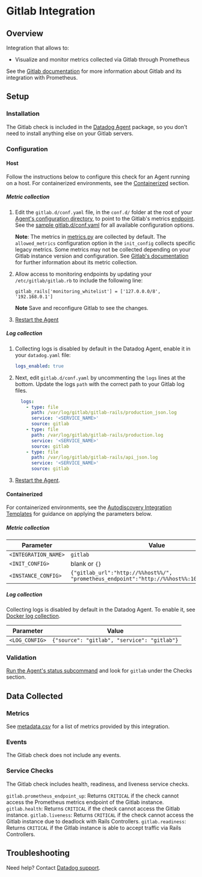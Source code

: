 # Gitlab Integration

## Overview

Integration that allows to:

- Visualize and monitor metrics collected via Gitlab through Prometheus

See the [Gitlab documentation][1] for more information about Gitlab and its integration with Prometheus.

## Setup

### Installation

The Gitlab check is included in the [Datadog Agent][2] package, so you don't need to install anything else on your Gitlab servers.

### Configuration

#### Host

Follow the instructions below to configure this check for an Agent running on a host. For containerized environments, see the [Containerized](#containerized) section.

##### Metric collection

1. Edit the `gitlab.d/conf.yaml` file, in the `conf.d/` folder at the root of your [Agent's configuration directory][3], to point to the Gitlab's metrics [endpoint][13]. See the [sample gitlab.d/conf.yaml][4] for all available configuration options.

    **Note**: The metrics in [metrics.py][11] are collected by default. The `allowed_metrics` configuration option in the `init_config` collects specific legacy metrics. Some metrics may not be collected depending on your Gitlab instance version and configuration. See [Gitlab's documentation][12] for further information about its metric collection.

2. Allow access to monitoring endpoints by updating your `/etc/gitlab/gitlab.rb` to include the following line:

    ```
    gitlab_rails['monitoring_whitelist'] = ['127.0.0.0/8', '192.168.0.1']
    ```
    **Note** Save and reconfigure Gitlab to see the changes.

2. [Restart the Agent][5]

##### Log collection

1. Collecting logs is disabled by default in the Datadog Agent, enable it in your `datadog.yaml` file:

   ```yaml
   logs_enabled: true
   ```

2. Next, edit `gitlab.d/conf.yaml` by uncommenting the `logs` lines at the bottom. Update the logs `path` with the correct path to your Gitlab log files.

   ```yaml
     logs:
       - type: file
         path: /var/log/gitlab/gitlab-rails/production_json.log
         service: '<SERVICE_NAME>'
         source: gitlab
       - type: file
         path: /var/log/gitlab/gitlab-rails/production.log
         service: '<SERVICE_NAME>'
         source: gitlab
       - type: file
         path: /var/log/gitlab/gitlab-rails/api_json.log
         service: '<SERVICE_NAME>'
         source: gitlab
   ```

3. [Restart the Agent][5].

#### Containerized

For containerized environments, see the [Autodiscovery Integration Templates][6] for guidance on applying the parameters below.

##### Metric collection

| Parameter            | Value                                                                                      |
| -------------------- | ------------------------------------------------------------------------------------------ |
| `<INTEGRATION_NAME>` | `gitlab`                                                                                   |
| `<INIT_CONFIG>`      | blank or `{}`                                                                              |
| `<INSTANCE_CONFIG>`  | `{"gitlab_url":"http://%%host%%/", "prometheus_endpoint":"http://%%host%%:10055/-/metrics"}` |

##### Log collection

Collecting logs is disabled by default in the Datadog Agent. To enable it, see [Docker log collection][7].

| Parameter      | Value                                       |
| -------------- | ------------------------------------------- |
| `<LOG_CONFIG>` | `{"source": "gitlab", "service": "gitlab"}` |

### Validation

[Run the Agent's status subcommand][8] and look for `gitlab` under the Checks section.

## Data Collected

### Metrics

See [metadata.csv][9] for a list of metrics provided by this integration.

### Events

The Gitlab check does not include any events.

### Service Checks

The Gitlab check includes health, readiness, and liveness service checks.

`gitlab.prometheus_endpoint_up`: Returns `CRITICAL` if the check cannot access the Prometheus metrics endpoint of the Gitlab instance.
`gitlab.health`: Returns `CRITICAL` if the check cannot access the Gitlab instance.
`gitlab.liveness`: Returns `CRITICAL` if the check cannot access the Gitlab instance due to deadlock with Rails Controllers.
`gitlab.readiness`: Returns `CRITICAL` if the Gitlab instance is able to accept traffic via Rails Controllers.

## Troubleshooting

Need help? Contact [Datadog support][10].

[1]: https://docs.gitlab.com/ee/administration/monitoring/prometheus
[2]: https://app.datadoghq.com/account/settings#agent
[3]: https://docs.datadoghq.com/agent/guide/agent-configuration-files/#agent-configuration-directory
[4]: https://github.com/DataDog/integrations-core/blob/master/gitlab/datadog_checks/gitlab/data/conf.yaml.example
[5]: https://docs.datadoghq.com/agent/guide/agent-commands/#start-stop-and-restart-the-agent
[6]: https://docs.datadoghq.com/agent/autodiscovery/integrations
[7]: https://docs.datadoghq.com/agent/docker/log/
[8]: https://docs.datadoghq.com/agent/guide/agent-commands/#agent-status-and-information
[9]: https://github.com/DataDog/integrations-core/blob/master/gitlab/metadata.csv
[10]: https://docs.datadoghq.com/help
[11]: https://github.com/DataDog/integrations-core/blob/master/gitlab/datadog_checks/gitlab/metrics.py
[12]: https://docs.gitlab.com/ee/administration/monitoring/prometheus/gitlab_metrics.html
[13]: https://docs.gitlab.com/ee/administration/monitoring/prometheus/gitlab_metrics.html#collecting-the-metrics
